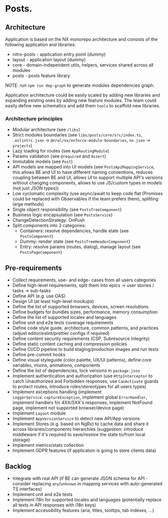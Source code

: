 # Posts.

## Architecture

Application is based on the NX monorepo architecture and consists of the following application and libraries:

- nitro-posts - application entry point (dummy)
- layout - application layout (dummy)
- core - domain-independent utils, helpers, services shared across all modules
- posts - posts feature library

NOTE: run `npm run dep-graph` to generate modules dependencies graph.

Application architecture could be easily scaled by adding new libraries and expanding existing ones by adding new feature modules.
The team could easily define new schematics and add them `tools` to scaffold new libraries.

### Architecture principles

- Modular architecture (see `/libs`)
- Strict modules boundaries (see `libs/posts/core/src/index.ts`, `.eslintrc.json` -> `@nrwl/nx/enforce-module-boundaries`, `nx.json` -> `projects`)
- Lazy loading for routes (see `AppRoutingModule`)
- Params validation (see `@required` and `Assert`)
- Immutable models (see `Post`)
- API models are mapped into UI models (see `PostsApiMappingService`, this allows BE and UI to have different naming conventions, reduces coupling between BE and UI, allows UI to support multiple API's versions without changing components, allows to use JS/custom types in models (not just JSON types))
- Low cyclomatic complexity (use async/await to keep code flat (Promises could be replaced with Observables if the team prefers them), splitting large methods)
- Single object responsibility (see `PostsTreeComponent`)
- Business logic encapsulation (see `PostsService`)
- ChangeDetectionStrategy: OnPush
- Split components into 3 categories:
  - Containers: resolve dependencies, handle state (see `PostsComponent`)
  - Dummy: render state (see `PostsTreeHeaderComponent`)
  - Entry: resolve params (routes, dialog), manage layout (see `PostsPageComponent`)

## Pre-requirements

- Collect requirements, use- and edge- cases from all users categories
- Define high-level requirements, split them into epics -> user stories / tasks -> sub-tasks
- Define API (e.g. use OAS)
- Design UI (at least high-level mockups)
- Define the list of supported browsers, devices, screen resolutions
- Define budgets for bundles sizes, performance, memory consumption
- Define the list of supported locales and languages
- Define unit and e2e tests coverage requirements
- Define code style guide, architecture, common patterns, and practices (adjust editor/eslint/prettier configs if required)
- Define content security requirements (CSP, Subresource Integrity)
- Define static content caching and compression policies
- Define CI/CD pipeline to build staging/production images and run tests
- Define pre-commit hooks
- Define visual styleguide (color palette, UX/UI patterns), define core variables, mixins, animations, components
- Define the list of dependencies, lock versions in `package.json`
- Implement authentication and authorization (use `HttpInterceptor` to catch Unauthorized and Forbidden responses, use `CanActivate` guards to protect routes, introduce roles/stereotypes for all users types)
- Implement exceptions handling (implement `LoggerService.captureException`, implement global `ErrorHandler`, implement handlers for 4XX/5XX's responses, implement NotFound page, implement not supported browser/device page)
- Implement `Layout` module
- Implement `AppVersionService` to detect new API/App versions
- Implement Stores (e.g. based on NgRx) to cache data and share it across libraries/components hierarchies (suggestion: introduce middleware if it's required to save/restore the state to/from local storage)
- Implement metrics/stats collection
- Implement GDPR features (if application is going to store clients data)

## Backlog

- Integrate with real API (if BE can generate JSON schema for API - consider replacing `any`/`unknown` in mapping services with auto-generated TS interfaces)
- Implement unit and e2e tests
- Implement i18n for supported locales and languages (potentially replace all texts in API responses with i18n keys)
- Implement accessibility features (aria, titles, tooltips, tab indexes, ...)
